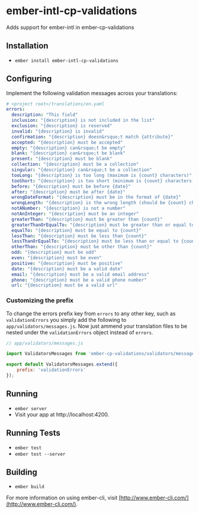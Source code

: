 # ember-intl-cp-validations

Adds support for ember-intl in ember-cp-validations

## Installation

* `ember install ember-intl-cp-validations`

## Configuring

Implement the following validation messages across your translations:

```yaml
# <project root>/translations/en.yaml
errors:
  description: "This field"
  inclusion: "{description} is not included in the list"
  exclusion: "{description} is reserved"
  invalid: "{description} is invalid"
  confirmation: "{description} doesn&rsquo;t match {attribute}"
  accepted: "{description} must be accepted"
  empty: "{description} can&rsquo;t be empty"
  blank: "{description} can&rsquo;t be blank"
  present: "{description} must be blank"
  collection: "{description} must be a collection"
  singular: "{description} can&rsquo;t be a collection"
  tooLong: "{description} is too long (maximum is {count} characters)"
  tooShort: "{description} is too short (minimum is {count} characters)"
  before: "{description} must be before {date}"
  after: "{description} must be after {date}"
  wrongDateFormat: "{description} must be in the format of {date}"
  wrongLength: "{description} is the wrong length (should be {count} characters)"
  notANumber: "{description} is not a number"
  notAnInteger: "{description} must be an integer"
  greaterThan: "{description} must be greater than {count}"
  greaterThanOrEqualTo: "{description} must be greater than or equal to {count}"
  equalTo: "{description} must be equal to {count}"
  lessThan: "{description} must be less than {count}"
  lessThanOrEqualTo: "{description} must be less than or equal to {count}"
  otherThan: "{description} must be other than {count}"
  odd: "{description} must be odd"
  even: "{description} must be even"
  positive: "{description} must be positive"
  date: "{description} must be a valid date"
  email: "{description} must be a valid email address"
  phone: "{description} must be a valid phone number"
  url: "{description} must be a valid url"
```

### Customizing the prefix

To change the errors prefix key from `errors` to any other key, such as `validationErrors` you simply add the following to `app/validators/messages.js`.  Now just ammend your translation files to be nested under the `validationErrors` object instead of `errors`.

```js
// app/validators/messages.js

import ValidatorsMessages from 'ember-cp-validations/validators/messages';

export default ValidatorsMessages.extend({
	prefix: 'validationErrors'
});
```

## Running

* `ember server`
* Visit your app at http://localhost:4200.

## Running Tests

* `ember test`
* `ember test --server`

## Building

* `ember build`

For more information on using ember-cli, visit [http://www.ember-cli.com/](http://www.ember-cli.com/).
